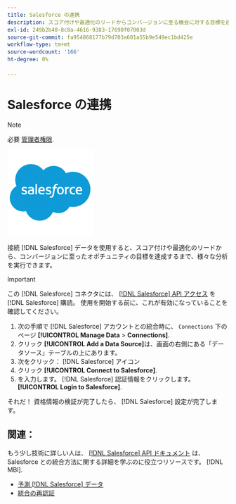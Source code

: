 ```yaml
---
title: Salesforce の連携
description: スコア付けや最適化のリードからコンバージョンに至る機会に対する目標を達成するまで、Salesforce データが様々な分析を可能にする方法を説明します。
exl-id: 249b2b40-8c8a-4616-9383-17690f07003d
source-git-commit: fa954868177b79d703a601a55b9e549ec1bd425e
workflow-type: tm+mt
source-wordcount: '166'
ht-degree: 0%

---
```


# Salesforce の連携

>[!NOTE]
>
>必要 [管理者権限](../../../administrator/user-management/user-management.md).

![](../../../assets/Salesforce_Logo.png)

接続 [!DNL Salesforce] データを使用すると、スコア付けや最適化のリードから、コンバージョンに至ったオポチュニティの目標を達成するまで、様々な分析を実行できます。

>[!IMPORTANT]
>
>この [!DNL Salesforce] コネクタには、 [[!DNL Salesforce] API アクセス](../integrations/salesforce.md) を [!DNL Salesforce] 購読。 使用を開始する前に、これが有効になっていることを確認してください。

1. 次の手順で [!DNL Salesforce] アカウントとの統合時に、 `Connections` 下のページ **[!UICONTROL Manage Data** > **Connections]**.
1. クリック **[!UICONTROL Add a Data Source]**&#x200B;は、画面の右側にある「データソース」テーブルの上にあります。
1. 次をクリック： [!DNL Salesforce] アイコン
1. クリック **[!UICONTROL Connect to Salesforce]**.
1. を入力します。 [!DNL Salesforce] 認証情報をクリックします。 **[!UICONTROL Login to Salesforce]**.

それだ！ 資格情報の検証が完了したら、 [!DNL Salesforce] 設定が完了します。

## 関連：

もう少し技術に詳しい人は、 [[!DNL Salesforce] API ドキュメント](https://developer.salesforce.com/docs/atlas.en-us.api_rest.meta/api_rest/intro_what_is_rest_api.htm) は、Salesforce との統合方法に関する詳細を学ぶのに役立つリソースです。 [!DNL MBI].

* [予測 [!DNL Salesforce] データ](../integrations/salesforce-data.md)
* [統合の再認証](https://experienceleague.adobe.com/docs/commerce-knowledge-base/kb/how-to/mbi-reauthenticating-integrations.html?lang=en)
